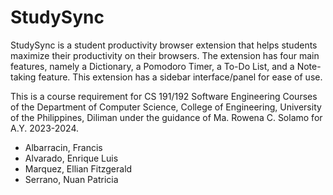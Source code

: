 # StudySync

StudySync is a student productivity browser extension that helps students maximize their productivity on their browsers. The extension has four main features, namely a Dictionary, a Pomodoro Timer, a To-Do List, and a Note-taking feature. This extension has a sidebar interface/panel for ease of use.

This is a course requirement for CS 191/192 Software Engineering Courses of the Department of Computer Science, College of Engineering, University of the Philippines, Diliman under the guidance of Ma. Rowena C. Solamo for A.Y. 2023-2024.

- Albarracin, Francis
- Alvarado, Enrique Luis
- Marquez, Ellian Fitzgerald
- Serrano, Nuan Patricia
